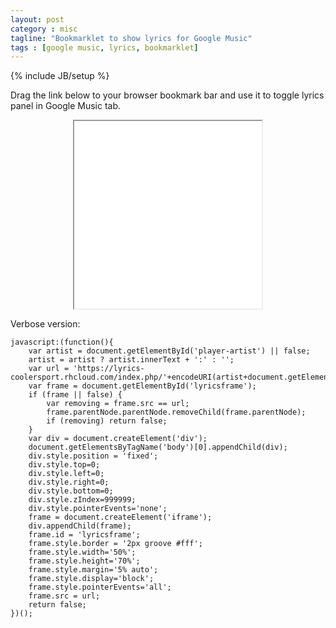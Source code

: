 ```yaml
---
layout: post
category : misc
tagline: "Bookmarklet to show lyrics for Google Music"
tags : [google music, lyrics, bookmarklet]
---
```

{% include JB/setup %}

Drag the link below to your browser bookmark bar and use it to toggle lyrics panel in Google Music tab.

<iframe src="//code.coolersport.info/html/google-music-lyrics-bookmarklet.html" width="300" height="300" style="display:block; margin: 0 auto;">&nbsp;</iframe>

Verbose version:

    javascript:(function(){
        var artist = document.getElementById('player-artist') || false;
        artist = artist ? artist.innerText + ':' : '';
        var url = 'https://lyrics-coolersport.rhcloud.com/index.php/'+encodeURI(artist+document.getElementById('playerSongTitle').innerText);
        var frame = document.getElementById('lyricsframe');
        if (frame || false) {
            var removing = frame.src == url;
            frame.parentNode.parentNode.removeChild(frame.parentNode);
            if (removing) return false;
        }
        var div = document.createElement('div');
        document.getElementsByTagName('body')[0].appendChild(div);
        div.style.position = 'fixed';
        div.style.top=0;
        div.style.left=0;
        div.style.right=0;
        div.style.bottom=0;
        div.style.zIndex=999999;
        div.style.pointerEvents='none';
        frame = document.createElement('iframe');
        div.appendChild(frame);
        frame.id = 'lyricsframe';
        frame.style.border = '2px groove #fff';
        frame.style.width='50%';
        frame.style.height='70%';
        frame.style.margin='5% auto';
        frame.style.display='block';
        frame.style.pointerEvents='all';
        frame.src = url;
        return false;
    })();


